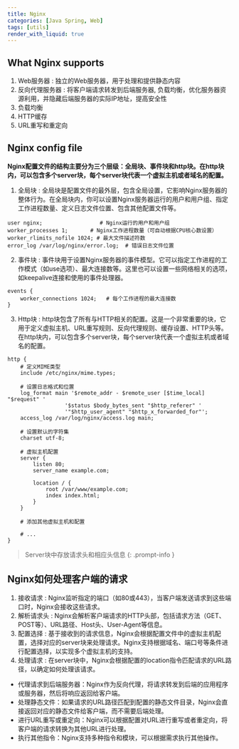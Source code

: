 ```yaml
---
title: Nginx
categories: [Java Spring, Web]
tags: [utils]
render_with_liquid: true
---
```


## What Nginx supports
1. Web服务器
: 独立的Web服务器，用于处理和提供静态内容  
2. 反向代理服务器
: 将客户端请求转发到后端服务器, 负载均衡，优化服务器资源利用，并隐藏后端服务器的实际IP地址，提高安全性  
3. 负载均衡
4. HTTP缓存
5. URL重写和重定向

## Nginx config file

**Nginx配置文件的结构主要分为三个层级：全局块、事件块和http块。在http块内，可以包含多个server块，每个server块代表一个虚拟主机或者域名的配置。**

1. 全局块
: 全局块是配置文件的最外层，包含全局设置，它影响Nginx服务器的整体行为。在全局块内，你可以设置Nginx服务器运行的用户和用户组、指定工作进程数量、定义日志文件位置、包含其他配置文件等。  
```nginx
user nginx;                  # Nginx运行的用户和用户组
worker_processes 1;       # Nginx工作进程数量（可自动根据CPU核心数设置）
worker_rlimits_nofile 1024; # 最大文件描述符数
error_log /var/log/nginx/error.log;  # 错误日志文件位置
```

2. 事件块
: 事件块用于设置Nginx服务器的事件模型。它可以指定工作进程的工作模式（如use选项）、最大连接数等。这里也可以设置一些网络相关的选项，如keepalive连接和使用的事件处理器。  
```nginx
events {
    worker_connections 1024;   # 每个工作进程的最大连接数
}
```

3. Http块
: http块包含了所有与HTTP相关的配置。这是一个非常重要的块，它用于定义虚拟主机、URL重写规则、反向代理规则、缓存设置、HTTP头等。在http块内，可以包含多个server块，每个server块代表一个虚拟主机或者域名的配置。  

```nginx  
http {
    # 定义MIME类型
    include /etc/nginx/mime.types;

    # 设置日志格式和位置
    log_format main '$remote_addr - $remote_user [$time_local] "$request" '
                  '$status $body_bytes_sent "$http_referer" '
                  '"$http_user_agent" "$http_x_forwarded_for"';
    access_log /var/log/nginx/access.log main;

    # 设置默认的字符集
    charset utf-8;

    # 虚拟主机配置
    server {
        listen 80;
        server_name example.com;

        location / {
            root /var/www/example.com;
            index index.html;
        }
    }

    # 添加其他虚拟主机和配置

    # ...
}  
```
> Server块中存放请求头和相应头信息
{: .prompt-info }  

## Nginx如何处理客户端的请求
1. 接收请求
: Nginx监听指定的端口（如80或443），当客户端发送请求到这些端口时，Nginx会接收这些请求。
2. 解析请求头
: Nginx会解析客户端请求的HTTP头部，包括请求方法（GET、POST等）、URL路径、Host头、User-Agent等信息。
3. 配置选择
: 基于接收到的请求信息，Nginx会根据配置文件中的虚拟主机配置，选择对应的server块来处理请求。Nginx支持根据域名、端口号等条件进行配置选择，以实现多个虚拟主机的支持。
4. 处理请求
: 在server块中，Nginx会根据配置的location指令匹配请求的URL路径，以确定如何处理该请求。
- 代理请求到后端服务器：Nginx作为反向代理，将请求转发到后端的应用程序或服务器，然后将响应返回给客户端。
- 处理静态文件：如果请求的URL路径匹配到配置的静态文件目录，Nginx会直接返回对应的静态文件给客户端，而不需要后端处理。
- 进行URL重写或重定向：Nginx可以根据配置对URL进行重写或者重定向，将客户端的请求转换为其他URL进行处理。
- 执行其他指令：Nginx支持多种指令和模块，可以根据需求执行其他操作。
